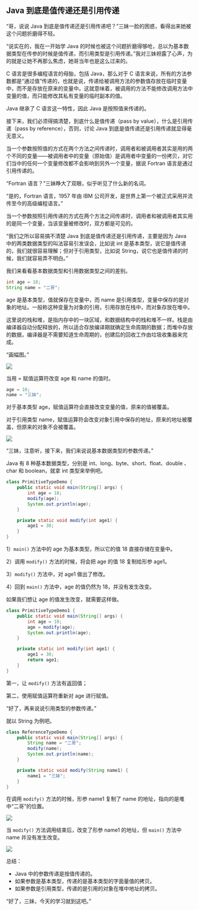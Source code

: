 ## Java 到底是值传递还是引用传递

“哥，说说 Java 到底是值传递还是引用传递吧？”三妹一脸的困惑，看得出来她被这个问题折磨得不轻。

“说实在的，我在一开始学 Java 的时候也被这个问题折磨得够呛，总以为基本数据类型在传参的时候是值传递，而引用类型是引用传递。”我对三妹袒露了心声，为的就是让她不再那么焦虑，她哥当年也是这么过来的。

 C 语言是很多编程语言的母胎，包括 Java，那么对于 C 语言来说，所有的方法参数都是“通过值”传递的，也就是说，传递给被调用方法的参数值存放在临时变量中，而不是存放在原来的变量中。这就意味着，被调用的方法不能修改调用方法中变量的值，而只能修改其私有变量的临时副本的值。

Java 继承了 C 语言这一特性，因此 Java 是按照值来传递的。

接下来，我们必须得搞清楚，到底什么是值传递（pass by value），什么是引用传递（pass by reference），否则，讨论 Java 到底是值传递还是引用传递就显得毫无意义。

当一个参数按照值的方式在两个方法之间传递时，调用者和被调用者其实是用的两个不同的变量——被调用者中的变量（原始值）是调用者中变量的一份拷贝，对它们当中的任何一个变量修改都不会影响到另外一个变量，据说 Fortran 语言是通过引用传递的。

“Fortran 语言？”三妹睁大了双眼，似乎听见了什么新的名词。

“是的，Fortran 语言，1957 年由 IBM 公司开发，是世界上第一个被正式采用并流传至今的高级编程语言。”

当一个参数按照引用传递的方式在两个方法之间传递时，调用者和被调用者其实用的是同一个变量，当该变量被修改时，双方都是可见的。

“我们之所以容易搞不清楚 Java 到底是值传递还是引用传递，主要是因为 Java 中的两类数据类型的叫法容易引发误会，比如说 int 是基本类型，说它是值传递的，我们就很容易理解；但对于引用类型，比如说 String，说它也是值传递的时候，我们就容易弄不明白。”

我们来看看基本数据类型和引用数据类型之间的差别。

```java
int age = 18;
String name = "二哥";
```

age 是基本类型，值就保存在变量中，而 name 是引用类型，变量中保存的是对象的地址。一般称这种变量为对象的引用，引用存放在栈中，而对象存放在堆中。

这里说的栈和堆，是指内存中的一块区域，和数据结构中的栈和堆不一样。栈是由编译器自动分配释放的，所以适合存放编译期就确定生命周期的数据；而堆中存放的数据，编译器是不需要知道生命周期的，创建后的回收工作由垃圾收集器来完成。

“画幅图。”

![](https://cdn.jsdelivr.net/gh/itwanger/toBeBetterJavaer/images/core-points/pass-by-value-01.png)

当用 = 赋值运算符改变 age 和 name 的值时。

```java
age = 16;
name = "三妹";
```

对于基本类型 age，赋值运算符会直接改变变量的值，原来的值被覆盖。

对于引用类型 name，赋值运算符会改变对象引用中保存的地址，原来的地址被覆盖，但原来的对象不会被覆盖。

![](https://cdn.jsdelivr.net/gh/itwanger/toBeBetterJavaer/images/core-points/pass-by-value-02.png)

“三妹，注意听，接下来，我们来说说基本数据类型的参数传递。”

Java 有 8 种基本数据类型，分别是 int、long、byte、short、float、double 、char 和 boolean，就拿 int 类型来举例吧。

```java
class PrimitiveTypeDemo {
    public static void main(String[] args) {
        int age = 18;
        modify(age);
        System.out.println(age);
    }

    private static void modify(int age1) {
        age1 = 30;
    }
}
```

1）`main()` 方法中的 age 为基本类型，所以它的值 18 直接存储在变量中。

2）调用 `modify()` 方法的时候，将会把 age 的值 18 复制给形参 age1。

3）`modify()` 方法中，对 age1  做出了修改。

4）回到 `main()` 方法中，age 的值仍然为 18，并没有发生改变。

如果我们想让 age 的值发生改变，就需要这样做。

```java
class PrimitiveTypeDemo1 {
    public static void main(String[] args) {
        int age = 18;
        age = modify(age);
        System.out.println(age);
    }

    private static int modify(int age1) {
        age1 = 30;
        return age1;
    }
}
```

第一，让 `modify()` 方法有返回值；

第二，使用赋值运算符重新对 age 进行赋值。

“好了，再来说说引用类型的参数传递。”

就以 String 为例吧。

```java
class ReferenceTypeDemo {
    public static void main(String[] args) {
        String name = "二哥";
        modify(name);
        System.out.println(name);
    }

    private static void modify(String name1) {
        name1 = "三妹";
    }
}
```

在调用 `modify()` 方法的时候，形参 name1 复制了 name 的地址，指向的是堆中“二哥”的位置。

![](https://cdn.jsdelivr.net/gh/itwanger/toBeBetterJavaer/images/core-points/pass-by-value-03.png)

当 `modify()` 方法调用结束后，改变了形参 name1 的地址，但 `main()` 方法中 name 并没有发生改变。

![](https://cdn.jsdelivr.net/gh/itwanger/toBeBetterJavaer/images/core-points/pass-by-value-04.png)

总结：

- Java 中的参数传递是按值传递的。
- 如果参数是基本类型，传递的是基本类型的字面量值的拷贝。
- 如果参数是引用类型，传递的是引用的对象在堆中地址的拷贝。

“好了，三妹，今天的学习就到这吧。”





